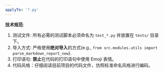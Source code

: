 ```yaml
---
applyTo: '*.py'
---
```


**技术规范**:
1. 测试文件: 所有必需的测试脚本必须命名为 `test_*.py` 并放置在 `tests/` 目录下。
2. 导入方式: 严格使用**绝对导入**的方式(e.g., `from src.modules.utils import parse_markdown_report_new`).
3. 打印语句: **禁止**在代码的打印语句中使用 Emoji 表情。
4. 代码风格：仔细阅读目前项目的代码文件，仿照标准命名风格进行编码。